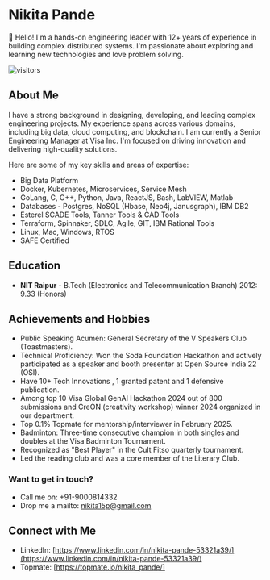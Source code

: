 # Nikita Pande

👋 Hello! I'm a hands-on engineering leader with 12+ years of experience in building complex distributed systems. I'm passionate about exploring and learning new technologies and love problem solving.

![visitors](https://visitor-badge.laobi.icu/badge?page_id=nikita15p)

## About Me

I have a strong background in designing, developing, and leading complex engineering projects. My experience spans across various domains, including big data, cloud computing, and blockchain. I am currently a Senior Engineering Manager at Visa Inc. I'm focused on driving innovation and delivering high-quality solutions.

Here are some of my key skills and areas of expertise:
* Big Data Platform
* Docker, Kubernetes, Microservices, Service Mesh
* GoLang, C, C++, Python, Java, ReactJS, Bash, LabVIEW, Matlab
* Databases - Postgres, NoSQL (Hbase, Neo4j, Janusgraph), IBM DB2
* Esterel SCADE Tools, Tanner Tools & CAD Tools
* Terraform, Spinnaker, SDLC, Agile, GIT, IBM Rational Tools
* Linux, Mac, Windows, RTOS
* SAFE Certified

## Education

* **NIT Raipur** - B.Tech (Electronics and Telecommunication Branch) 2012: 9.33 (Honors)

## Achievements and Hobbies

* Public Speaking Acumen: General Secretary of the V Speakers Club (Toastmasters). 
* Technical Proficiency: Won the Soda Foundation Hackathon and actively participated as a speaker and booth presenter at Open Source India 22 (OSI).
* Have 10+ Tech Innovations , 1 granted patent and 1 defensive publication.
* Among top 10 Visa Global GenAI Hackathon 2024 out of 800 submissions and CreON (creativity workshop) winner 2024 organized in our department.
* Top 0.1% Topmate for mentorship/interviewer in February 2025.
* Badminton: Three-time consecutive champion in both singles and doubles at the Visa Badminton Tournament. 
* Recognized as "Best Player" in the Cult Fitso quarterly tournament.
* Led the reading club and was a core member of the Literary Club. 

### Want to get in touch?

- Call me on: +91-9000814332
- Drop me a mailto: nikita15p@gmail.com

## Connect with Me

* LinkedIn:  [https://www.linkedin.com/in/nikita-pande-53321a39/](https://www.linkedin.com/in/nikita-pande-53321a39/)
* Topmate: [https://topmate.io/nikita_pande/]
